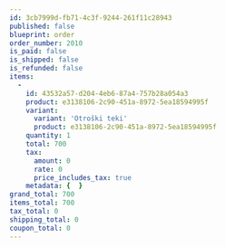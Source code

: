 ```yaml
---
id: 3cb7999d-fb71-4c3f-9244-261f11c28943
published: false
blueprint: order
order_number: 2010
is_paid: false
is_shipped: false
is_refunded: false
items:
  -
    id: 43532a57-d204-4eb6-87a4-757b28a054a3
    product: e3138106-2c90-451a-8972-5ea18594995f
    variant:
      variant: 'Otroški teki'
      product: e3138106-2c90-451a-8972-5ea18594995f
    quantity: 1
    total: 700
    tax:
      amount: 0
      rate: 0
      price_includes_tax: true
    metadata: {  }
grand_total: 700
items_total: 700
tax_total: 0
shipping_total: 0
coupon_total: 0
---
```

